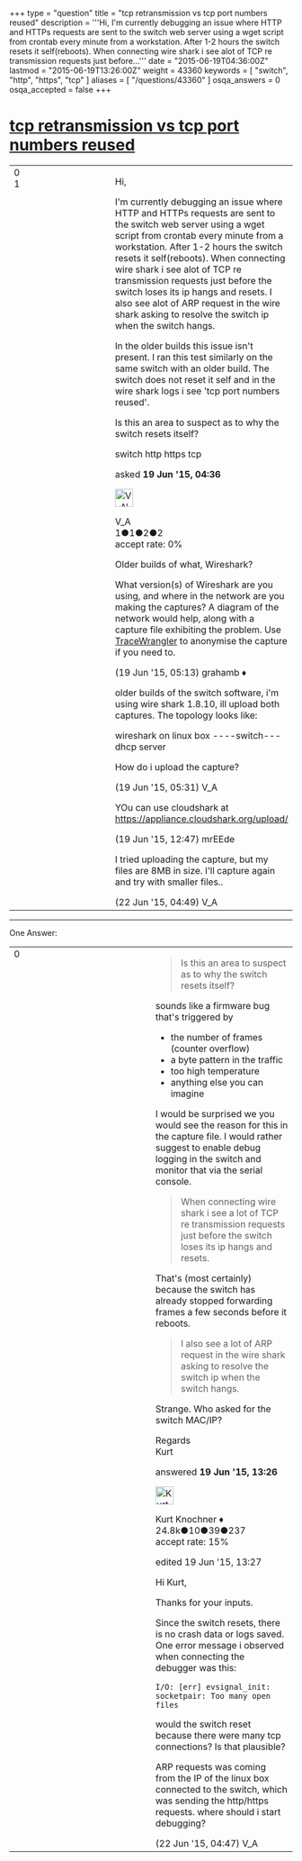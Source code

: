 +++
type = "question"
title = "tcp retransmission vs tcp port numbers reused"
description = '''Hi, I&#x27;m currently debugging an issue where HTTP and HTTPs requests are sent to the switch web server using a wget script from crontab every minute from a workstation. After 1-2 hours the switch resets it self(reboots). When connecting wire shark i see alot of TCP re transmission requests just before...'''
date = "2015-06-19T04:36:00Z"
lastmod = "2015-06-19T13:26:00Z"
weight = 43360
keywords = [ "switch", "http", "https", "tcp" ]
aliases = [ "/questions/43360" ]
osqa_answers = 0
osqa_accepted = false
+++

<div class="headNormal">

# [tcp retransmission vs tcp port numbers reused](/questions/43360/tcp-retransmission-vs-tcp-port-numbers-reused)

</div>

<div id="main-body">

<div id="askform">

<table id="question-table" style="width:100%;"><colgroup><col style="width: 50%" /><col style="width: 50%" /></colgroup><tbody><tr class="odd"><td style="width: 30px; vertical-align: top"><div class="vote-buttons"><div id="post-43360-score" class="post-score" title="current number of votes">0</div><div id="favorite-count" class="favorite-count">1</div></div></td><td><div id="item-right"><div class="question-body"><p>Hi,</p><p>I'm currently debugging an issue where HTTP and HTTPs requests are sent to the switch web server using a wget script from crontab every minute from a workstation. After 1-2 hours the switch resets it self(reboots). When connecting wire shark i see alot of TCP re transmission requests just before the switch loses its ip hangs and resets. I also see alot of ARP request in the wire shark asking to resolve the switch ip when the switch hangs.</p><p>In the older builds this issue isn't present. I ran this test similarly on the same switch with an older build. The switch does not reset it self and in the wire shark logs i see 'tcp port numbers reused'.</p><p>Is this an area to suspect as to why the switch resets itself?</p></div><div id="question-tags" class="tags-container tags">switch http https tcp</div><div id="question-controls" class="post-controls"></div><div class="post-update-info-container"><div class="post-update-info post-update-info-user"><p>asked <strong>19 Jun '15, 04:36</strong></p><img src="https://secure.gravatar.com/avatar/bff2683f6bd6c90d241cdac0f6482546?s=32&amp;d=identicon&amp;r=g" class="gravatar" width="32" height="32" alt="V_A&#39;s gravatar image" /><p>V_A<br />
<span class="score" title="1 reputation points">1</span><span title="1 badges"><span class="badge1">●</span><span class="badgecount">1</span></span><span title="2 badges"><span class="silver">●</span><span class="badgecount">2</span></span><span title="2 badges"><span class="bronze">●</span><span class="badgecount">2</span></span><br />
<span class="accept_rate" title="Rate of the user&#39;s accepted answers">accept rate:</span> <span title="V_A has no accepted answers">0%</span></p></div></div><div id="comments-container-43360" class="comments-container"><span id="43362"></span><div id="comment-43362" class="comment"><div id="post-43362-score" class="comment-score"></div><div class="comment-text"><p>Older builds of what, Wireshark?</p><p>What version(s) of Wireshark are you using, and where in the network are you making the captures? A diagram of the network would help, along with a capture file exhibiting the problem. Use <a href="https://www.tracewrangler.com/">TraceWrangler</a> to anonymise the capture if you need to.</p></div><div id="comment-43362-info" class="comment-info"><span class="comment-age">(19 Jun '15, 05:13)</span> grahamb ♦</div></div><span id="43365"></span><div id="comment-43365" class="comment"><div id="post-43365-score" class="comment-score"></div><div class="comment-text"><p>older builds of the switch software, i'm using wire shark 1.8.10, ill upload both captures. The topology looks like:</p><p>wireshark on linux box ----switch---dhcp server</p><p>How do i upload the capture?</p></div><div id="comment-43365-info" class="comment-info"><span class="comment-age">(19 Jun '15, 05:31)</span> V_A</div></div><span id="43384"></span><div id="comment-43384" class="comment"><div id="post-43384-score" class="comment-score"></div><div class="comment-text"><p>YOu can use cloudshark at <a href="https://appliance.cloudshark.org/upload/">https://appliance.cloudshark.org/upload/</a></p></div><div id="comment-43384-info" class="comment-info"><span class="comment-age">(19 Jun '15, 12:47)</span> mrEEde</div></div><span id="43436"></span><div id="comment-43436" class="comment"><div id="post-43436-score" class="comment-score"></div><div class="comment-text"><p>I tried uploading the capture, but my files are 8MB in size. I'll capture again and try with smaller files..</p></div><div id="comment-43436-info" class="comment-info"><span class="comment-age">(22 Jun '15, 04:49)</span> V_A</div></div></div><div id="comment-tools-43360" class="comment-tools"></div><div class="clear"></div><div id="comment-43360-form-container" class="comment-form-container"></div><div class="clear"></div></div></td></tr></tbody></table>

------------------------------------------------------------------------

<div class="tabBar">

<span id="sort-top"></span>

<div class="headQuestions">

One Answer:

</div>

</div>

<span id="43385"></span>

<div id="answer-container-43385" class="answer">

<table style="width:100%;"><colgroup><col style="width: 50%" /><col style="width: 50%" /></colgroup><tbody><tr class="odd"><td style="width: 30px; vertical-align: top"><div class="vote-buttons"><div id="post-43385-score" class="post-score" title="current number of votes">0</div></div></td><td><div class="item-right"><div class="answer-body"><blockquote><p>Is this an area to suspect as to why the switch resets itself?</p></blockquote><p>sounds like a firmware bug that's triggered by</p><ul><li>the number of frames (counter overflow)</li><li>a byte pattern in the traffic</li><li>too high temperature</li><li>anything else you can imagine</li></ul><p>I would be surprised we you would see the reason for this in the capture file. I would rather suggest to enable debug logging in the switch and monitor that via the serial console.</p><blockquote><p>When connecting wire shark i see a lot of TCP re transmission requests just before the switch loses its ip hangs and resets.</p></blockquote><p>That's (most certainly) because the switch has already stopped forwarding frames a few seconds before it reboots.</p><blockquote><p>I also see a lot of ARP request in the wire shark asking to resolve the switch ip when the switch hangs.</p></blockquote><p>Strange. Who asked for the switch MAC/IP?</p><p>Regards<br />
Kurt</p></div><div class="answer-controls post-controls"></div><div class="post-update-info-container"><div class="post-update-info post-update-info-user"><p>answered <strong>19 Jun '15, 13:26</strong></p><img src="https://secure.gravatar.com/avatar/23b7bf5b13bc2c98b2e8aa9869ca5d75?s=32&amp;d=identicon&amp;r=g" class="gravatar" width="32" height="32" alt="Kurt%20Knochner&#39;s gravatar image" /><p>Kurt Knochner ♦<br />
<span class="score" title="24767 reputation points"><span>24.8k</span></span><span title="10 badges"><span class="badge1">●</span><span class="badgecount">10</span></span><span title="39 badges"><span class="silver">●</span><span class="badgecount">39</span></span><span title="237 badges"><span class="bronze">●</span><span class="badgecount">237</span></span><br />
<span class="accept_rate" title="Rate of the user&#39;s accepted answers">accept rate:</span> <span title="Kurt Knochner has 344 accepted answers">15%</span> </br></p></div><div class="post-update-info post-update-info-edited"><p>edited 19 Jun '15, 13:27</p></div></div><div id="comments-container-43385" class="comments-container"><span id="43435"></span><div id="comment-43435" class="comment"><div id="post-43435-score" class="comment-score"></div><div class="comment-text"><p>Hi Kurt,</p><p>Thanks for your inputs.</p><p>Since the switch resets, there is no crash data or logs saved. One error message i observed when connecting the debugger was this:</p><pre><code>I/O: [err] evsignal_init: socketpair: Too many open files</code></pre><p><code></code></p><code></code><p><code></code></p><p><code></code></p><p>would the switch reset because there were many tcp connections? Is that plausible?</p><p>ARP requests was coming from the IP of the linux box connected to the switch, which was sending the http/https requests. where should i start debugging?</p></div><div id="comment-43435-info" class="comment-info"><span class="comment-age">(22 Jun '15, 04:47)</span> V_A</div></div></div><div id="comment-tools-43385" class="comment-tools"></div><div class="clear"></div><div id="comment-43385-form-container" class="comment-form-container"></div><div class="clear"></div></div></td></tr></tbody></table>

</div>

<div class="paginator-container-left">

</div>

</div>

</div>

